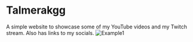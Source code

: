 # Talmerakgg
A simple website to showcase some of my YouTube videos and my Twitch stream. Also has links to my socials.
![Example1](https://imgur.com/a/SNEBKwU)
